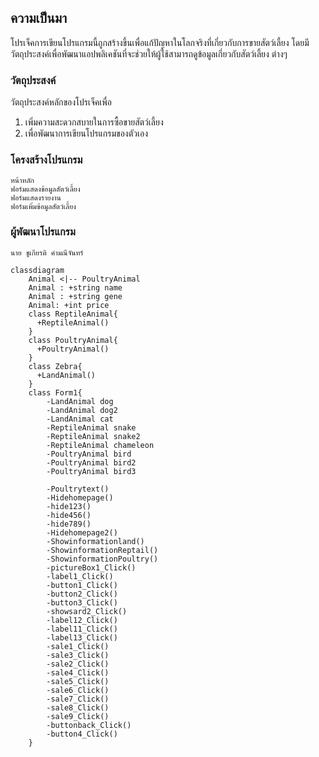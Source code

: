 ## ความเป็นมา
โปรเจ็คการเขียนโปรแกรมนี้ถูกสร้างขึ้นเพื่อแก้ปัญหาในโลกจริงที่เกี่ยวกับการขายสัตว์เลี้ยง โดยมีวัตถุประสงค์เพื่อพัฒนาแอปพลิเคชันที่จะช่วยให้ผู้ใช้สามารถดูข้อมูลเกี่ยวกับสัตว์เลี้ยง
ต่างๆ

### วัตถุประสงค์
วัตถุประสงค์หลักของโปรเจ็คเพื่อ 
1. เพิ่มความสะดวกสบายในการซื้อขายสัตว์เลี้ยง
2. เพื่อพัฒนาการเขียนโปรแกรมของตัวเอง

### โครงสร้างโปรแกรม
    หน้าหลัก 
    ฟอร์มแสดงข้อมูลสัตว์เลี้ยง
    ฟอร์มแสดงรายงาน
    ฟอร์มเพิ่มข้อมูลสัตว์เลี้ยง


### ผู้พัฒนาโปรแกรม
    นาย ชูเกียรติ คำมณีจันทร์
```mermiad
classdiagram
    Animal <|-- PoultryAnimal
    Animal : +string name
    Animal : +string gene
    Animal: +int price
    class ReptileAnimal{
      +ReptileAnimal()
    }
    class PoultryAnimal{
      +PoultryAnimal()
    }
    class Zebra{
      +LandAnimal()
    }
    class Form1{
        -LandAnimal dog
        -LandAnimal dog2
        -LandAnimal cat
        -ReptileAnimal snake
        -ReptileAnimal snake2
        -ReptileAnimal chameleon
        -PoultryAnimal bird
        -PoultryAnimal bird2
        -PoultryAnimal bird3

        -Poultrytext()
        -Hidehomepage()
        -hide123()
        -hide456()
        -hide789()
        -Hidehomepage2()
        -Showinformationland()
        -ShowinformationReptail()   
        -ShowinformationPoultry()
        -pictureBox1_Click()
        -label1_Click()
        -button1_Click()
        -button2_Click()  
        -button3_Click()
        -showsard2_Click()
        -label12_Click()
        -label11_Click()
        -label13_Click()
        -sale1_Click()
        -sale3_Click()
        -sale2_Click()
        -sale4_Click()
        -sale5_Click()
        -sale6_Click()
        -sale7_Click()
        -sale8_Click()
        -sale9_Click()
        -buttonback_Click()
        -button4_Click()  
    }
```
